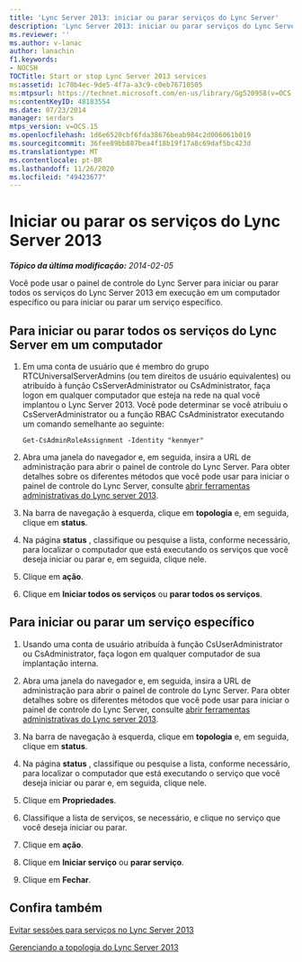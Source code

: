 ```yaml
---
title: 'Lync Server 2013: iniciar ou parar serviços do Lync Server'
description: 'Lync Server 2013: iniciar ou parar serviços do Lync Server.'
ms.reviewer: ''
ms.author: v-lanac
author: lanachin
f1.keywords:
- NOCSH
TOCTitle: Start or stop Lync Server 2013 services
ms:assetid: 1c70b4ec-9de5-4f7a-a3c9-c0eb76710505
ms:mtpsurl: https://technet.microsoft.com/en-us/library/Gg520958(v=OCS.15)
ms:contentKeyID: 48183554
ms.date: 07/23/2014
manager: serdars
mtps_version: v=OCS.15
ms.openlocfilehash: 1d6e6520cbf6fda38676beab984c2d006061b019
ms.sourcegitcommit: 36fee89bb887bea4f18b19f17a8c69daf5bc423d
ms.translationtype: MT
ms.contentlocale: pt-BR
ms.lasthandoff: 11/26/2020
ms.locfileid: "49423677"
---
```

# <a name="start-or-stop-lync-server-2013-services"></a>Iniciar ou parar os serviços do Lync Server 2013

<div data-xmlns="http://www.w3.org/1999/xhtml">

<div class="topic" data-xmlns="http://www.w3.org/1999/xhtml" data-msxsl="urn:schemas-microsoft-com:xslt" data-cs="https://msdn.microsoft.com/">

<div data-asp="https://msdn2.microsoft.com/asp">



</div>

<div id="mainSection">

<div id="mainBody">

<span> </span>

_**Tópico da última modificação:** 2014-02-05_

Você pode usar o painel de controle do Lync Server para iniciar ou parar todos os serviços do Lync Server 2013 em execução em um computador específico ou para iniciar ou parar um serviço específico.

<div>

## <a name="to-start-or-stop-all-lync-server-services-on-a-computer"></a>Para iniciar ou parar todos os serviços do Lync Server em um computador

1.  Em uma conta de usuário que é membro do grupo RTCUniversalServerAdmins (ou tem direitos de usuário equivalentes) ou atribuído à função CsServerAdministrator ou CsAdministrator, faça logon em qualquer computador que esteja na rede na qual você implantou o Lync Server 2013. Você pode determinar se você atribuiu o CsServerAdministrator ou a função RBAC CsAdministrator executando um comando semelhante ao seguinte:
    
        Get-CsAdminRoleAssignment -Identity "kenmyer"

2.  Abra uma janela do navegador e, em seguida, insira a URL de administração para abrir o painel de controle do Lync Server. Para obter detalhes sobre os diferentes métodos que você pode usar para iniciar o painel de controle do Lync Server, consulte [abrir ferramentas administrativas do Lync server 2013](lync-server-2013-open-lync-server-administrative-tools.md).

3.  Na barra de navegação à esquerda, clique em **topologia** e, em seguida, clique em **status**.

4.  Na página **status** , classifique ou pesquise a lista, conforme necessário, para localizar o computador que está executando os serviços que você deseja iniciar ou parar e, em seguida, clique nele.

5.  Clique em **ação**.

6.  Clique em **Iniciar todos os serviços** ou **parar todos os serviços**.

</div>

<div>

## <a name="to-start-or-stop-a-specific-service"></a>Para iniciar ou parar um serviço específico

1.  Usando uma conta de usuário atribuída à função CsUserAdministrator ou CsAdministrator, faça logon em qualquer computador de sua implantação interna.

2.  Abra uma janela do navegador e, em seguida, insira a URL de administração para abrir o painel de controle do Lync Server. Para obter detalhes sobre os diferentes métodos que você pode usar para iniciar o painel de controle do Lync Server, consulte [abrir ferramentas administrativas do Lync server 2013](lync-server-2013-open-lync-server-administrative-tools.md).

3.  Na barra de navegação à esquerda, clique em **topologia** e, em seguida, clique em **status**.

4.  Na página **status** , classifique ou pesquise a lista, conforme necessário, para localizar o computador que está executando o serviço que você deseja iniciar ou parar e, em seguida, clique nele.

5.  Clique em **Propriedades**.

6.  Classifique a lista de serviços, se necessário, e clique no serviço que você deseja iniciar ou parar.

7.  Clique em **ação**.

8.  Clique em **Iniciar serviço** ou **parar serviço**.

9.  Clique em **Fechar**.

</div>

<div>

## <a name="see-also"></a>Confira também


[Evitar sessões para serviços no Lync Server 2013](lync-server-2013-prevent-sessions-for-services.md)  


[Gerenciando a topologia do Lync Server 2013](lync-server-2013-managing-the-lync-server-topology.md)  
  

</div>

</div>

<span> </span>

</div>

</div>

</div>

